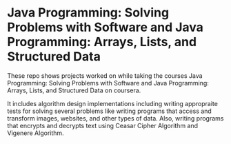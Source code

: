 # Java Programming: Solving Problems with Software and Java Programming: Arrays, Lists, and Structured Data
These repo shows projects worked on while taking the courses Java Programming: Solving Problems with Software and Java Programming: Arrays, Lists, and Structured Data 
on coursera. 

It includes algorithm design implementations including writing appropraite tests for
solving several problems like writing programs that 
access and transform images, websites, and other types of data.
Also, writing programs that encrypts and decrypts text using Ceasar Cipher Algorithm and Vigenere Algorithm. 


